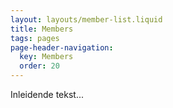 ```yaml
---
layout: layouts/member-list.liquid
title: Members
tags: pages
page-header-navigation:
  key: Members
  order: 20
---
```


Inleidende tekst...
